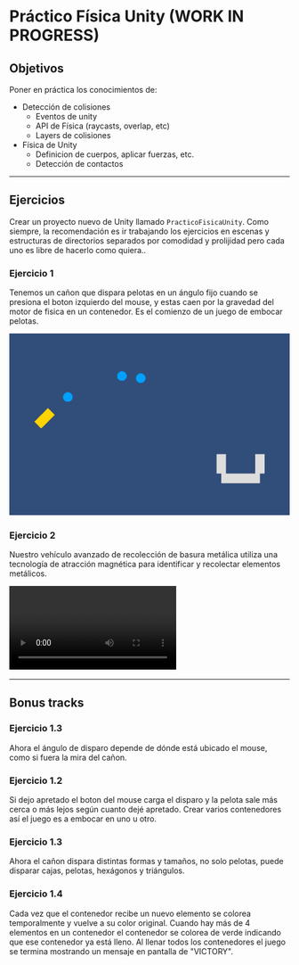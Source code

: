 # Práctico Física Unity (WORK IN PROGRESS)

## Objetivos

Poner en práctica los conocimientos de:

* Detección de colisiones
  - Eventos de unity
  - API de Física (raycasts, overlap, etc)
  - Layers de colisiones
* Física de Unity
  - Definicion de cuerpos, aplicar fuerzas, etc.
  - Detección de contactos

--- 

## Ejercicios

Crear un proyecto nuevo de Unity llamado `PracticoFisicaUnity`. Como siempre, la recomendación es ir trabajando los ejercicios en escenas y estructuras de directorios separados por comodidad y prolijidad pero cada uno es libre de hacerlo como quiera..

### Ejercicio 1

Tenemos un cañon que dispara pelotas en un ángulo fijo cuando se presiona el boton izquierdo del mouse, y estas caen por la gravedad del motor de fisica en un contenedor. Es el comienzo de un juego de embocar pelotas.

![Ejemplo de ejercicio1](images/ejercicio1.png)

### Ejercicio 2

Nuestro vehículo avanzado de recolección de basura metálica utiliza una tecnología de atracción magnética para identificar y recolectar elementos metálicos. 

<video src="images/ejercicio2.mp4"></video>

---

## Bonus tracks

### Ejercicio 1.3

Ahora el ángulo de disparo depende de dónde está ubicado el mouse, como si fuera la mira del cañon.

### Ejercicio 1.2

Si dejo apretado el boton del mouse carga el disparo y la pelota sale más cerca o más lejos según cuanto dejé apretado. Crear varios contenedores así el juego es a embocar en uno u otro.

### Ejercicio 1.3

Ahora el cañon dispara distintas formas y tamaños, no solo pelotas, puede disparar cajas, pelotas, hexágonos y triángulos.

### Ejercicio 1.4

Cada vez que el contenedor recibe un nuevo elemento se colorea temporalmente y vuelve a su color original. Cuando hay más de 4 elementos en un contenedor el contenedor se colorea de verde indicando que ese contenedor ya está lleno. Al llenar todos los contenedores el juego se termina mostrando un mensaje en pantalla de "VICTORY".